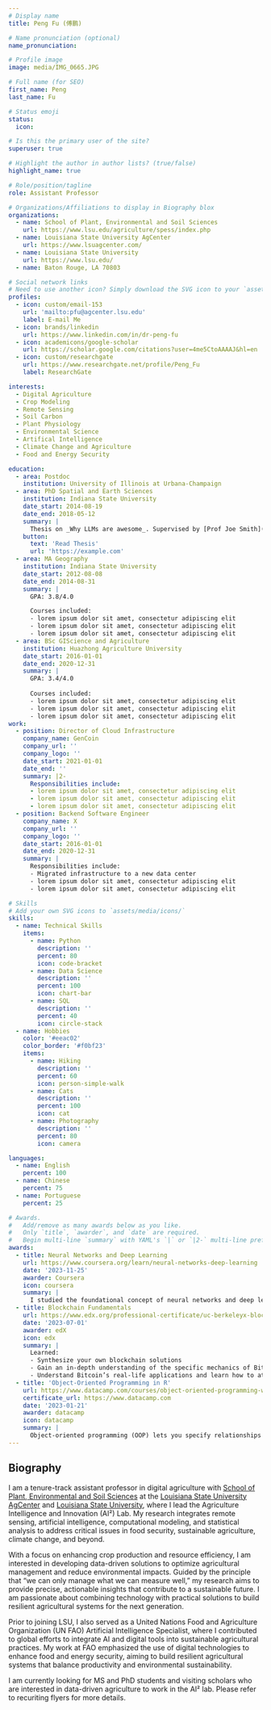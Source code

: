 ```yaml
---
# Display name
title: Peng Fu (傅鹏)

# Name pronunciation (optional)
name_pronunciation: 

# Profile image
image: media/IMG_0665.JPG

# Full name (for SEO)
first_name: Peng
last_name: Fu

# Status emoji
status:
  icon:

# Is this the primary user of the site?
superuser: true

# Highlight the author in author lists? (true/false)
highlight_name: true

# Role/position/tagline
role: Assistant Professor

# Organizations/Affiliations to display in Biography blox
organizations:
  - name: School of Plant, Environmental and Soil Sciences
    url: https://www.lsu.edu/agriculture/spess/index.php
  - name: Louisiana State University AgCenter
    url: https://www.lsuagcenter.com/
  - name: Louisiana State University
    url: https://www.lsu.edu/
  - name: Baton Rouge, LA 70803

# Social network links
# Need to use another icon? Simply download the SVG icon to your `assets/media/icons/` folder.
profiles:
  - icon: custom/email-153
    url: 'mailto:pfu@agcenter.lsu.edu'
    label: E-mail Me
  - icon: brands/linkedin
    url: https://www.linkedin.com/in/dr-peng-fu
  - icon: academicons/google-scholar
    url: https://scholar.google.com/citations?user=4me5CtoAAAAJ&hl=en
  - icon: custom/researchgate
    url: https://www.researchgate.net/profile/Peng_Fu
    label: ResearchGate

interests:
  - Digital Agriculture
  - Crop Modeling
  - Remote Sensing
  - Soil Carbon
  - Plant Physiology
  - Environmental Science
  - Artifical Intelligence
  - Climate Change and Agriculture
  - Food and Energy Security

education:
  - area: Postdoc
    institution: University of Illinois at Urbana-Champaign
  - area: PhD Spatial and Earth Sciences
    institution: Indiana State University
    date_start: 2014-08-19
    date_end: 2018-05-12
    summary: |
      Thesis on _Why LLMs are awesome_. Supervised by [Prof Joe Smith](https://example.com). Presented papers at 5 IEEE conferences with the contributions being published in 2 Springer journals.
    button:
      text: 'Read Thesis'
      url: 'https://example.com'
  - area: MA Geography
    institution: Indiana State University
    date_start: 2012-08-08
    date_end: 2014-08-31
    summary: |
      GPA: 3.8/4.0

      Courses included:
      - lorem ipsum dolor sit amet, consectetur adipiscing elit
      - lorem ipsum dolor sit amet, consectetur adipiscing elit
      - lorem ipsum dolor sit amet, consectetur adipiscing elit
  - area: BSc GIScience and Agriculture
    institution: Huazhong Agriculture University
    date_start: 2016-01-01
    date_end: 2020-12-31
    summary: |
      GPA: 3.4/4.0
      
      Courses included:
      - lorem ipsum dolor sit amet, consectetur adipiscing elit
      - lorem ipsum dolor sit amet, consectetur adipiscing elit
      - lorem ipsum dolor sit amet, consectetur adipiscing elit
work:
  - position: Director of Cloud Infrastructure
    company_name: GenCoin
    company_url: ''
    company_logo: ''
    date_start: 2021-01-01
    date_end: ''
    summary: |2-
      Responsibilities include:
      - lorem ipsum dolor sit amet, consectetur adipiscing elit
      - lorem ipsum dolor sit amet, consectetur adipiscing elit
      - lorem ipsum dolor sit amet, consectetur adipiscing elit
  - position: Backend Software Engineer
    company_name: X
    company_url: ''
    company_logo: ''
    date_start: 2016-01-01
    date_end: 2020-12-31
    summary: |
      Responsibilities include:
      - Migrated infrastructure to a new data center
      - lorem ipsum dolor sit amet, consectetur adipiscing elit
      - lorem ipsum dolor sit amet, consectetur adipiscing elit

# Skills
# Add your own SVG icons to `assets/media/icons/`
skills:
  - name: Technical Skills
    items:
      - name: Python
        description: ''
        percent: 80
        icon: code-bracket
      - name: Data Science
        description: ''
        percent: 100
        icon: chart-bar
      - name: SQL
        description: ''
        percent: 40
        icon: circle-stack
  - name: Hobbies
    color: '#eeac02'
    color_border: '#f0bf23'
    items:
      - name: Hiking
        description: ''
        percent: 60
        icon: person-simple-walk
      - name: Cats
        description: ''
        percent: 100
        icon: cat
      - name: Photography
        description: ''
        percent: 80
        icon: camera

languages:
  - name: English
    percent: 100
  - name: Chinese
    percent: 75
  - name: Portuguese
    percent: 25

# Awards.
#   Add/remove as many awards below as you like.
#   Only `title`, `awarder`, and `date` are required.
#   Begin multi-line `summary` with YAML's `|` or `|2-` multi-line prefix and indent 2 spaces below.
awards:
  - title: Neural Networks and Deep Learning
    url: https://www.coursera.org/learn/neural-networks-deep-learning
    date: '2023-11-25'
    awarder: Coursera
    icon: coursera
    summary: |
      I studied the foundational concept of neural networks and deep learning. By the end, I was familiar with the significant technological trends driving the rise of deep learning; build, train, and apply fully connected deep neural networks; implement efficient (vectorized) neural networks; identify key parameters in a neural network’s architecture; and apply deep learning to your own applications.
  - title: Blockchain Fundamentals
    url: https://www.edx.org/professional-certificate/uc-berkeleyx-blockchain-fundamentals
    date: '2023-07-01'
    awarder: edX
    icon: edx
    summary: |
      Learned:
      - Synthesize your own blockchain solutions
      - Gain an in-depth understanding of the specific mechanics of Bitcoin
      - Understand Bitcoin’s real-life applications and learn how to attack and destroy Bitcoin, Ethereum, smart contracts and Dapps, and alternatives to Bitcoin’s Proof-of-Work consensus algorithm
  - title: 'Object-Oriented Programming in R'
    url: https://www.datacamp.com/courses/object-oriented-programming-with-s3-and-r6-in-r
    certificate_url: https://www.datacamp.com
    date: '2023-01-21'
    awarder: datacamp
    icon: datacamp
    summary: |
      Object-oriented programming (OOP) lets you specify relationships between functions and the objects that they can act on, helping you manage complexity in your code. This is an intermediate level course, providing an introduction to OOP, using the S3 and R6 systems. S3 is a great day-to-day R programming tool that simplifies some of the functions that you write. R6 is especially useful for industry-specific analyses, working with web APIs, and building GUIs.
---
```


## Biography

I am a tenure-track assistant professor in digital agriculture with [School of Plant, Environmental and Soil Sciences](https://www.lsu.edu/agriculture/spess/index.php) at the [Louisiana State University AgCenter](https://www.lsuagcenter.com/) and [Louisiana State University](https://www.lsu.edu), where I lead the Agriculture Intelligence and Innovation (AI²) Lab. My research integrates remote sensing, artificial intelligence, computational modeling, and statistical analysis to address critical issues in food security, sustainable agriculture, climate change, and beyond.

With a focus on enhancing crop production and resource efficiency, I am interested in developing data-driven solutions to optimize agricultural management and reduce environmental impacts. Guided by the principle that “we can only manage what we can measure well,” my research aims to provide precise, actionable insights that contribute to a sustainable future. I am passionate about combining technology with practical solutions to build resilient agricultural systems for the next generation.

Prior to joining LSU, I also served as a United Nations Food and Agriculture Organization (UN FAO) Artificial Intelligence Specialist, where I contributed to global efforts to integrate AI and digital tools into sustainable agricultural practices. My work at FAO emphasized the use of digital technologies to enhance food and energy security, aiming to build resilient agricultural systems that balance productivity and environmental sustainability.

I am currently looking for MS and PhD students and visiting scholars who are interested in data-driven agriculture to work in the AI² lab. Please refer to recuriting flyers for more details.
